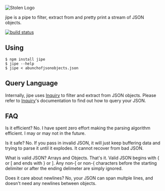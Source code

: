![Stolen Logo](http://i.imgur.com/L6qW35a.png)

jipe is a pipe to filter, extract from and pretty print a stream of JSON
objects.

[![build status](https://secure.travis-ci.org/dokipen/jipe.png)](http://travis-ci.org/dokipen/jipe)

## Using

    $ npm install jipe
    $ jipe --help
    $ jipe < abunchofjsonobjects.json

## Query Language

Internally, jipe uses [Inquiry](http://bigeasy.github.io/inquiry/) to filter and extract from JSON objects. Please refer to [Inquiry](http://bigeasy.github.io/inquiry/)'s documentation to find out how to query your JSON.

## FAQ

Is it efficient? No. I have spent zero effort making the parsing algorithm
efficient. I may or may not in the future.

Is it safe? No. If you pass in invalid JSON, it will just keep buffering data
and trying to parse it until it explodes. It cannot recover from bad JSON.

What is valid JSON? Arrays and Objects. That's it. Valid JSON begins with
{ or [ and ends with } or ]. Any non-[ or non-{ characters before the starting
delimiter or after the ending delimeter are simply ignored.

Does it care about newlines? No, your JSON can span multple lines, and doesn't
need any newlines between objects.
